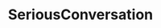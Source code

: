---
title: SeriousConversation
crosslinks:
- CasualConversation
- SuicideWatch
- trees
- SWResources
- Mindfulness
- Catholicism
- MensRights
- changemyview
- Advice
- femalefashionadvice
- NoFap
- phenibut
- law
- autourbanbot
- videos
- gameideas
- Military
- Assistance
- NOTSONEWREDDITS
- DecidingToBeBetter
---